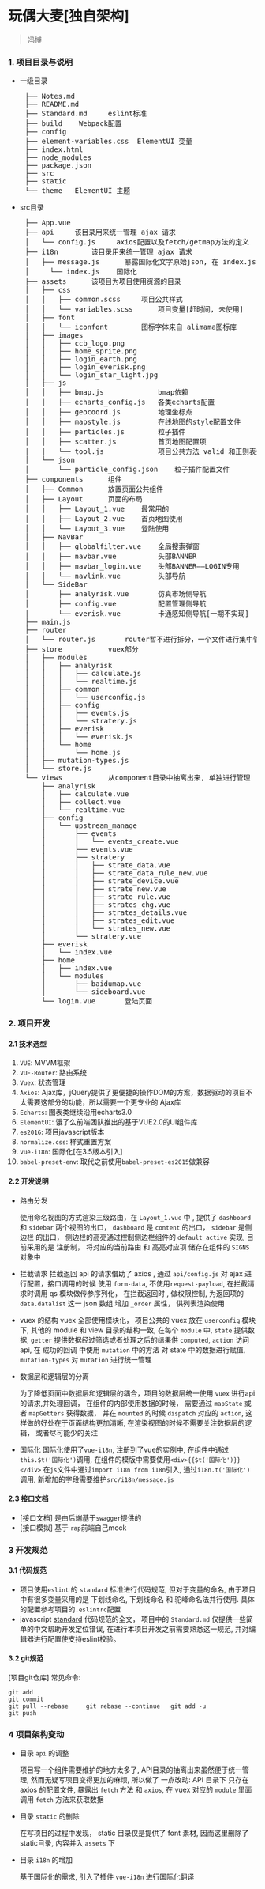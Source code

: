 # 玩偶大麦[独自架构]

> 冯博

### 1. 项目目录与说明




* 一级目录


<pre>
	├── Notes.md
	├── README.md   
	├── Standard.md		eslint标准   
	├── build    Webpack配置
	├── config   
	├── element-variables.css  ElementUI 变量
	├── index.html
	├── node_modules
	├── package.json
	├── src  
	├── static   
	└── theme   ElementUI 主题
</pre>


* src目录

<pre>
	├── App.vue
	├── api		该目录用来统一管理 ajax 请求
	│   └── config.js	  axios配置以及fetch/getmap方法的定义
	├── i18n		该目录用来统一管理 ajax 请求
	│   ├── message.js		暴露国际化文字原始json, 在 index.js 中二次构造
	│	  └── index.js	  国际化
	├── assets		该项目为项目使用资源的目录
	│   ├── css
	│   │   ├── common.scss		项目公共样式
	│   │   └── variables.scss		项目变量[赶时间, 未使用]
	│   ├── font
	│   │   └── iconfont		图标字体来自 alimama图标库
	│   ├── images
	│   │   ├── ccb_logo.png
	│   │   ├── home_sprite.png
	│   │   ├── login_earth.png
	│   │   ├── login_everisk.png
	│   │   └── login_star_light.jpg
	│   ├── js
	│   │   ├── bmap.js				bmap依赖
	│   │   ├── echarts_config.js	各类echarts配置
	│   │   ├── geocoord.js			地理坐标点
	│   │   ├── mapstyle.js			在线地图的style配置文件
	│   │   ├── particles.js		粒子插件
	│   │   ├── scatter.js			首页地图配置项
	│   │   └── tool.js				项目公共方法 valid 和正则表达式对象rules
	│   └── json
	│       └── particle_config.json	粒子插件配置文件
	├── components		组件
	│   ├── Common		放置页面公共组件
	│   ├── Layout		页面的布局
	│   │   ├── Layout_1.vue	最常用的
	│   │   ├── Layout_2.vue	首页地图使用
	│   │   └── Layout_3.vue	登陆使用
	│   ├── NavBar
	│   │   ├── globalfilter.vue	全局搜索弹窗
	│   │   ├── navbar.vue			头部BANNER
	│   │   ├── navbar_login.vue	头部BANNER——LOGIN专用
	│   │   └── navlink.vue			头部导航
	│   └── SideBar
	│       ├── analyrisk.vue		仿真市场侧导航
	│       ├── config.vue			配置管理侧导航
	│       └── everisk.vue			卡通感知侧导航[一期不实现]
	├── main.js
	├── router
	│   └── router.js		router暂不进行拆分，一个文件进行集中管理router
	├── store			vuex部分
	│   ├── modules
	│   │   ├── analyrisk
	│   │   │   ├── calculate.js
	│   │   │   └── realtime.js
	│   │   ├── common
	│   │   │   └── userconfig.js
	│   │   ├── config
	│   │   │   ├── events.js
	│   │   │   └── stratery.js
	│   │   ├── everisk
	│   │   │   └── everisk.js
	│   │   └── home
	│   │       └── home.js
	│   ├── mutation-types.js
	│   └── store.js
	└── views			从component目录中抽离出来, 单独进行管理
	    ├── analyrisk
	    │   ├── calculate.vue
	    │   ├── collect.vue
	    │   └── realtime.vue
	    ├── config
	    │   └── upstream_manage
	    │       ├── events
	    │       │   └── events_create.vue
	    │       ├── events.vue
	    │       ├── stratery
	    │       │   ├── strate_data.vue
	    │       │   ├── strate_data_rule_new.vue
	    │       │   ├── strate_device.vue
	    │       │   ├── strate_new.vue
	    │       │   ├── strate_rule.vue
	    │       │   ├── strates_chg.vue
	    │       │   ├── strates_details.vue
	    │       │   ├── strates_edit.vue
	    │       │   └── strates_new.vue
	    │       └── stratery.vue
	    ├── everisk
	    │   └── index.vue
	    ├── home
	    │   ├── index.vue
	    │   └── modules
	    │       ├── baidumap.vue
	    │       └── sideboard.vue
	    └── login.vue		登陆页面
</pre>


### 2. 项目开发


#### 2.1  技术选型


1. `VUE`: MVVM框架
2. `VUE-Router`: 路由系统
3. `Vuex`: 状态管理
4. `Axios`: Ajax库，jQuery提供了更便捷的操作DOM的方案，数据驱动的项目不太需要这部分的功能，所以需要一个更专业的 Ajax库
5. `Echarts`: 图表类继续沿用echarts3.0
6. `ElementUI`: 饿了么前端团队推出的基于VUE2.0的UI组件库
7. `es2016`: 项目javascript版本
8. `normalize.css`: 样式重置方案
9. `vue-i18n`: 国际化[在3.5版本引入]
10. `babel-preset-env`: 取代之前使用`babel-preset-es2015`做兼容



#### 2.2  开发说明

* 路由分发

	使用命名视图的方式渲染三级路由，在 `Layout_1.vue` 中 , 提供了 `dashboard` 和 `sidebar` 两个视图的出口， `dashboard` 是 `content` 的出口， `sidebar` 是侧边栏 的出口， 侧边栏的高亮通过控制侧边栏组件的 `default_active` 实现,  目前采用的是 注册制， 将对应的当前路由 和  高亮对应项 储存在组件的 `SIGNS` 对象中

* 拦截请求 拦截返回
	api 的请求借助了 axios , 通过 `api/config.js` 对 ajax 进行配置，接口调用的时候 使用 `form-data`, 不使用`request-payload`, 在拦截请求时调用 qs 模块做传参序列化， 在拦截返回时 , 做权限控制, 为返回项的  `data.datalist` 这一 json 数组 增加 `_order` 属性， 供列表渲染使用

* vuex 的结构
	vuex 全部使用模块化， 项目公共的 vuex 放在 `userconfig` 模块下, 其他的 module 和 view 目录的结构一致, 在每个 `module` 中, `state` 提供数据,  `getter` 提供数据经过筛选或者处理之后的结果供 `computed`, `action` 访问 api, 在 成功的回调 中使用 `mutation` 中的方法 对 state 中的数据进行赋值, `mutation-types` 对 `mutation` 进行统一管理

* 数据层和逻辑层的分离

	为了降低页面中数据层和逻辑层的耦合，项目的数据层统一使用 `vuex` 进行api 的请求,并处理回调， 在组件的内部使用数据的时候， 需要通过 `mapState` 或者 `mapGetters` 获得数据， 并在 `mounted` 的时候 `dispatch` 对应的 `action`, 这样做的好处在于页面结构更加清晰, 在渲染视图的时候不需要关注数据层的逻辑， 或者尽可能少的关注

* 国际化
	国际化使用了`vue-i18n`, 注册到了vue的实例中, 在组件中通过`this.$t('国际化')`调用, 在组件的模版中需要使用`<div>{{$t('国际化')}}</div>` 在`js`文件中通过`import i18n from i18n`引入, 通过`i18n.t('国际化')`调用, 新增加的字段需要维护`src/i18n/message.js`

#### 2.3 接口文档

* [接口文档] 是由后端基于`swagger`提供的
* [接口模拟] 基于 `rap`前端自己mock

### 3  开发规范


#### 3.1  代码规范

* 项目使用`eslint` 的 `standard` 标准进行代码规范,  但对于变量的命名, 由于项目中有很多变量采用的是 下划线命名, 下划线命名 和 驼峰命名法并行使用.
具体的配置参考项目的`.eslintrc`配置
* javascript [standard](https://standardjs.com/rules-zhcn.html#javascript-standard-style) 代码规范的全文， 项目中的 `Standard.md` 仅提供一些简单的中文帮助开发定位错误, 在进行本项目开发之前需要熟悉这一规范, 并对编辑器进行配置使支持eslint校验。

#### 3.2  git规范

[项目git仓库]
常见命令:
```
git add
git commit
git pull --rebase     git rebase --continue   git add -u
git push
```
### 4  项目架构变动

* 目录 `api` 的调整

	项目写一个组件需要维护的地方太多了, API目录的抽离出来虽然便于统一管理, 然而无疑写项目变得更加的麻烦, 所以做了 一点改动: API 目录下 只存在 axios 的配置文件, 暴露出 `fetch` 方法 和 `axios`, 在 vuex 对应的 `module` 里面调用 `fetch` 方法来获取数据

* 目录 `static` 的删除

	在写项目的过程中发现， static 目录仅是提供了 font 素材, 因而这里删除了 static目录, 内容并入 `assets` 下


* 目录 `i18n` 的增加

	基于国际化的需求, 引入了插件 `vue-i18n` 进行国际化翻译
